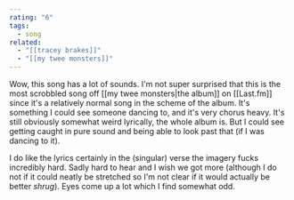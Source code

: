 ```yaml
---
rating: "6"
tags:
  - song
related:
  - "[[tracey brakes]]"
  - "[[my twee monsters]]"
---
```

Wow, this song has a lot of sounds. I'm not super surprised that this is the most scrobbled song off [[my twee monsters|the album]] on [[Last.fm]] since it's a relatively normal song in the scheme of the album. It's something I could see someone dancing to, and it's very chorus heavy. It's still obviously somewhat weird lyrically, the whole album is. But I could see getting caught in pure sound and being able to look past that (if I was dancing to it).

I do like the lyrics certainly in the (singular) verse the imagery fucks incredibly hard. Sadly hard to hear and I wish we got more (although I do not if it could neatly be stretched so I'm not clear if it would actually be better *shrug*). Eyes come up a lot which I find somewhat odd. 
